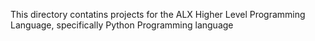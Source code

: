 This directory contatins projects for the ALX Higher Level Programming Language, specifically Python Programming language
